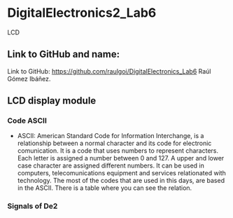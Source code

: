 # DigitalElectronics2_Lab6
LCD

## Link to GitHub and name:

Link to GitHub: https://github.com/raulgoi/DigitalElectronics_Lab6
Raúl Gómez Ibáñez.

## LCD display module

### Code ASCII

* ASCII: American Standard Code for Information Interchange, is a relationship between a normal character and its code for electronic comunication. It is a code that uses numbers to represent characters. Each letter is assigned a number between 0 and 127. A upper and lower case character are assigned different numbers. It can be used in computers, telecomunications equipment and services relationated with technology. The most of the codes that are used in this days, are based in the ASCII. There is a table where you can see the relation.

### Signals of De2

